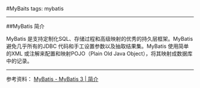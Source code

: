 #MyBaits
tags: mybatis

---

##MyBatis 简介

MyBatis 是支持定制化SQL、存储过程和高级映射的优秀的持久层框架。MyBatis 避免几乎所有的JDBC 代码和手工设置参数以及抽取结果集。MyBatis 使用简单的XML 或注解来配置和映射POJO（Plain Old Java Object），将其映射成数据库中的记录。

---
参考资料：
[MyBatis - MyBatis 3 | 简介](https://mybatis.github.io/mybatis-3/zh/)
